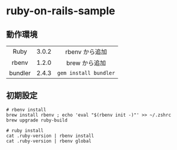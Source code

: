 # ruby-on-rails-sample

## 動作環境

|         |       |                       |
| :-----: | :---: | :-------------------: |
|  Ruby   | 3.0.2 |    rbenv から追加     |
|  rbenv  | 1.2.0 |     brew から追加     |
| bundler | 2.4.3 | `gem install bundler` |

## 初期設定

```shell
# rbenv install
brew install rbenv ; echo 'eval "$(rbenv init -)"' >> ~/.zshrc
brew upgrade ruby-build

# ruby install
cat .ruby-version | rbenv install
cat .ruby-version | rbenv global
```
